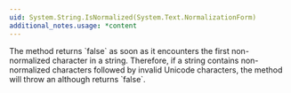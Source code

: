 ```yaml
---
uid: System.String.IsNormalized(System.Text.NormalizationForm)
additional_notes.usage: *content
---
```


<p>The <xref href="erload:System.String.IsNormalized"></xref> method returns `false` as soon as it encounters the first non-normalized character in a string. Therefore, if a string contains non-normalized characters followed by invalid Unicode characters, the <xref href="erload:System.String.Normalize"></xref> method will throw an <xref href="System.ArgumentException"></xref> although <xref href="erload:System.String.IsNormalized"></xref> returns `false`.</p>


